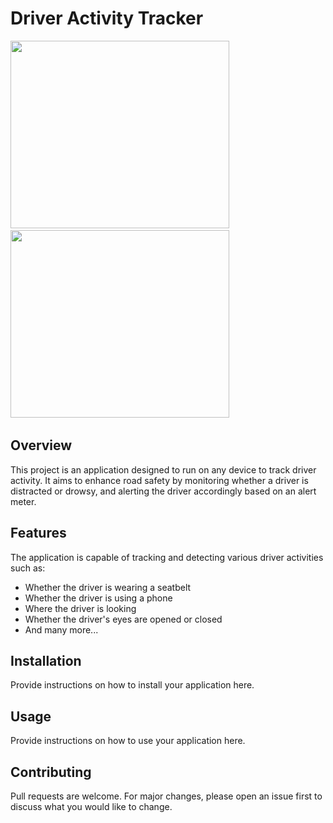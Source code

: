 # Driver Activity Tracker
<div>
<img src="https://github.com/granthgg/Distracted-Drowsy-Driver-Detection/assets/69439823/68ec3240-654e-4631-acfa-1cf2a7488a5f" width="350" height="300"/>&nbsp; 
<img src="https://github.com/granthgg/Distracted-Drowsy-Driver-Detection/assets/69439823/f72f1b44-5f68-4b91-b2c5-4ec495267a0e" width="350" height="300"/>&nbsp; 

<div>


## Overview
This project is an application designed to run on any device to track driver activity. It aims to enhance road safety by monitoring whether a driver is distracted or drowsy, and alerting the driver accordingly based on an alert meter.

## Features
The application is capable of tracking and detecting various driver activities such as:
- Whether the driver is wearing a seatbelt
- Whether the driver is using a phone
- Where the driver is looking
- Whether the driver's eyes are opened or closed
- And many more...

## Installation
Provide instructions on how to install your application here.

## Usage
Provide instructions on how to use your application here.

## Contributing
Pull requests are welcome. For major changes, please open an issue first to discuss what you would like to change.

